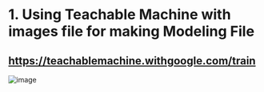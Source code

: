 # 1. Using Teachable Machine with images file for making Modeling File

## https://teachablemachine.withgoogle.com/train

![image](https://user-images.githubusercontent.com/122161666/231767357-31fdb717-b0d6-493a-ae5d-411ef5ac0666.png)

